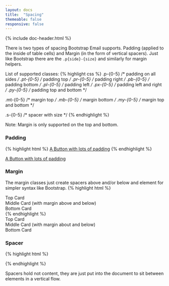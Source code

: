 ```yaml
---
layout: docs
title:  "Spacing"
themeable: false
responsive: false
---
```

{% include doc-header.html %}

There is two types of spacing Bootstrap Email supports. Padding (applied to the inside of table cells) and Margin (in the form of vertical spacers).
Just like Bootstrap there are the <code>.p{side}-{size}</code> and similarly for margin helpers.

List of supported classes:
{% highlight css %}
.p-{0-5}  /* padding on all sides */
.pt-{0-5} /* padding top */
.pr-{0-5} /* padding right */
.pb-{0-5} /* padding bottom */
.pl-{0-5} /* padding left */
.px-{0-5} /* padding left and right */
.py-{0-5} /* padding top and bottom */

.mt-{0-5} /* margin top */
.mb-{0-5} /* margin bottom */
.my-{0-5} /* margin top and bottom */

.s-{0-5} /* spacer with size */
{% endhighlight %}

Note: Margin is only supported on the top and bottom.

### Padding
{% highlight html %}
<a class="btn btn-primary p-3" href="http://bootstrapemail.com">A Button with lots of padding</a>
{% endhighlight %}

<a class="btn btn-primary p-3" href="http://bootstrapemail.com">A Button with lots of padding</a>

### Margin
The margin classes just create spacers above and/or below and element for simpler syntax like Bootstrap.
{% highlight html %}
<div class="card card-body">Top Card</div>
<div class="card card-body my-3">Middle Card (with margin above and below)</div>
<div class="card card-body">Bottom Card</div>
{% endhighlight %}

<div class="card card-body">Top Card</div>
<div class="card card-body my-3">Middle Card (with margin about and below)</div>
<div class="card card-body">Bottom Card</div>

### Spacer
{% highlight html %}
<div class="s-3"></div>
{% endhighlight %}

Spacers hold not content, they are just put into the document to sit between elements in a vertical flow.
